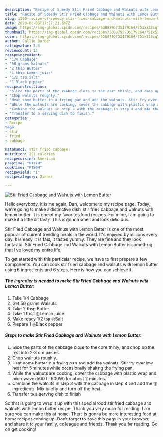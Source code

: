 ```yaml
---
description: "Recipe of Speedy Stir Fried Cabbage and Walnuts with Lemon Butter"
title: "Recipe of Speedy Stir Fried Cabbage and Walnuts with Lemon Butter"
slug: 1595-recipe-of-speedy-stir-fried-cabbage-and-walnuts-with-lemon-butter
date: 2020-08-08T17:27:21.697Z
image: https://img-global.cpcdn.com/recipes/5388795735179264/751x532cq70/stir-fried-cabbage-and-walnuts-with-lemon-butter-recipe-main-photo.jpg
thumbnail: https://img-global.cpcdn.com/recipes/5388795735179264/751x532cq70/stir-fried-cabbage-and-walnuts-with-lemon-butter-recipe-main-photo.jpg
cover: https://img-global.cpcdn.com/recipes/5388795735179264/751x532cq70/stir-fried-cabbage-and-walnuts-with-lemon-butter-recipe-main-photo.jpg
author: Callie Barber
ratingvalue: 3.8
reviewcount: 13
recipeingredient:
- "1/4 Cabbage"
- "50 grams Walnuts"
- "2 tbsp Butter"
- "1 tbsp Lemon juice"
- "1/2 tsp Salt"
- "1 Black pepper"
recipeinstructions:
- "Slice the parts of the cabbage close to the core thinly, and chop up the rest into 2-3 cm pieces."
- "Chop walnuts roughly."
- "Heat some butter in a frying pan and add the walnuts. Stir fry over low heat for 5 minutes while occasionally shaking the frying pan."
- "While the walnuts are cooking, cover the cabbage with plastic wrap and microwave (500 to 600W) for about 2 minutes."
- "Combine the walnuts in step 3 with the cabbage in step 4 and add the ◎ ingredients. Mix briefly and turn off the heat."
- "Transfer to a serving dish to finish."
categories:
- Recipe
tags:
- stir
- fried
- cabbage

katakunci: stir fried cabbage 
nutrition: 291 calories
recipecuisine: American
preptime: "PT17M"
cooktime: "PT50M"
recipeyield: "1"
recipecategory: Dinner

---
```



![Stir Fried Cabbage and Walnuts with Lemon Butter](https://img-global.cpcdn.com/recipes/5388795735179264/751x532cq70/stir-fried-cabbage-and-walnuts-with-lemon-butter-recipe-main-photo.jpg)

Hello everybody, it is me again, Dan, welcome to my recipe page. Today, we're going to make a distinctive dish, stir fried cabbage and walnuts with lemon butter. It is one of my favorites food recipes. For mine, I am going to make it a little bit tasty. This is gonna smell and look delicious.

Stir Fried Cabbage and Walnuts with Lemon Butter is one of the most popular of current trending meals in the world. It's enjoyed by millions every day. It is easy, it is fast, it tastes yummy. They are fine and they look fantastic. Stir Fried Cabbage and Walnuts with Lemon Butter is something that I've loved my entire life.




To get started with this particular recipe, we have to first prepare a few components. You can cook stir fried cabbage and walnuts with lemon butter using 6 ingredients and 6 steps. Here is how you can achieve it.

<!--inarticleads1-->

##### The ingredients needed to make Stir Fried Cabbage and Walnuts with Lemon Butter:

1. Take 1/4 Cabbage
1. Get 50 grams Walnuts
1. Take 2 tbsp Butter
1. Take 1 tbsp ◎Lemon juice
1. Make ready 1/2 tsp ◎Salt
1. Prepare 1 ◎Black pepper




<!--inarticleads2-->

##### Steps to make Stir Fried Cabbage and Walnuts with Lemon Butter:

1. Slice the parts of the cabbage close to the core thinly, and chop up the rest into 2-3 cm pieces.
1. Chop walnuts roughly.
1. Heat some butter in a frying pan and add the walnuts. Stir fry over low heat for 5 minutes while occasionally shaking the frying pan.
1. While the walnuts are cooking, cover the cabbage with plastic wrap and microwave (500 to 600W) for about 2 minutes.
1. Combine the walnuts in step 3 with the cabbage in step 4 and add the ◎ ingredients. Mix briefly and turn off the heat.
1. Transfer to a serving dish to finish.




So that is going to wrap it up with this special food stir fried cabbage and walnuts with lemon butter recipe. Thank you very much for reading. I am sure you can make this at home. There is gonna be more interesting food at home recipes coming up. Don't forget to save this page in your browser, and share it to your family, colleague and friends. Thank you for reading. Go on get cooking!
